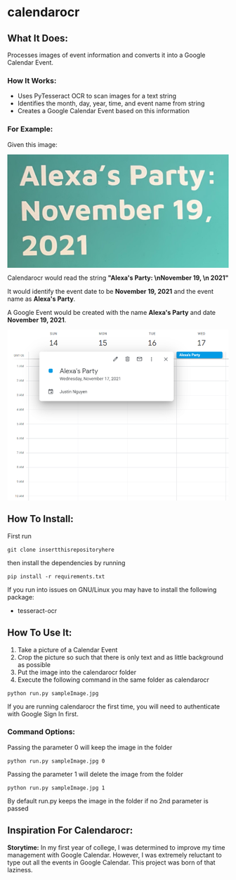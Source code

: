 # calendarocr

## What It Does:
Processes images of event information and converts it into a Google Calendar Event.

### How It Works:
- Uses PyTesseract OCR to scan images for a text string
- Identifies the month, day, year, time, and event name from string
- Creates a Google Calendar Event based on this information

### For Example:
Given this image:

<img src='sampleImage.jpg' title='example image' align ="center" width='750' alt='example image' > 

Calendarocr would read the string **"Alexa's Party: \nNovember 19, \n 2021"**

It would identify the event date to be **November 19, 2021** and the event name as **Alexa's Party**.

A Google Event would be created with the name **Alexa's Party** and date **November 19, 2021**.

<img src='googleCalExample.PNG' title='example image' align ="center" width='750' alt='example image' > 

## How To Install:
First run 

```
git clone insertthisrepositoryhere
```
then install the dependencies by running 
```
pip install -r requirements.txt
```
If you run into issues on GNU/Linux you may have to install the following package: 

- tesseract-ocr

## How To Use It: 
1. Take a picture of a Calendar Event
2. Crop the picture so such that there is only text and as little background as possible
3. Put the image into the calendarocr folder
4. Execute the following command in the same folder as calendarocr

```
python run.py sampleImage.jpg
```
If you are running calendarocr the first time, you will need to authenticate with Google Sign In first.

### Command Options:

Passing the parameter 0 will keep the image in the folder
```
python run.py sampleImage.jpg 0
```

Passing the parameter 1 will delete the image from the folder
```
python run.py sampleImage.jpg 1
```
By default run.py keeps the image in the folder if no 2nd parameter is passed

## Inspiration For Calendarocr:

**Storytime:**
In my first year of college, I was determined to improve my time management with Google Calendar. However, I was extremely reluctant to type out all the events in Google Calendar. This project was born of that laziness. 

